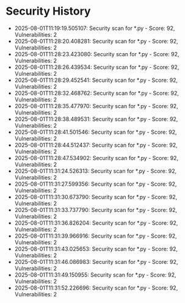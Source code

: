 # Security History

- 2025-08-01T11:19:19.505107: Security scan for *.py - Score: 92, Vulnerabilities: 2
- 2025-08-01T11:28:20.408281: Security scan for *.py - Score: 92, Vulnerabilities: 2
- 2025-08-01T11:28:23.423080: Security scan for *.py - Score: 92, Vulnerabilities: 2
- 2025-08-01T11:28:26.439534: Security scan for *.py - Score: 92, Vulnerabilities: 2
- 2025-08-01T11:28:29.452541: Security scan for *.py - Score: 92, Vulnerabilities: 2
- 2025-08-01T11:28:32.468762: Security scan for *.py - Score: 92, Vulnerabilities: 2
- 2025-08-01T11:28:35.477970: Security scan for *.py - Score: 92, Vulnerabilities: 2
- 2025-08-01T11:28:38.489531: Security scan for *.py - Score: 92, Vulnerabilities: 2
- 2025-08-01T11:28:41.501546: Security scan for *.py - Score: 92, Vulnerabilities: 2
- 2025-08-01T11:28:44.512437: Security scan for *.py - Score: 92, Vulnerabilities: 2
- 2025-08-01T11:28:47.534902: Security scan for *.py - Score: 92, Vulnerabilities: 2
- 2025-08-01T11:31:24.526313: Security scan for *.py - Score: 92, Vulnerabilities: 2
- 2025-08-01T11:31:27.599356: Security scan for *.py - Score: 92, Vulnerabilities: 2
- 2025-08-01T11:31:30.673790: Security scan for *.py - Score: 92, Vulnerabilities: 2
- 2025-08-01T11:31:33.737790: Security scan for *.py - Score: 92, Vulnerabilities: 2
- 2025-08-01T11:31:36.826204: Security scan for *.py - Score: 92, Vulnerabilities: 2
- 2025-08-01T11:31:39.966916: Security scan for *.py - Score: 92, Vulnerabilities: 2
- 2025-08-01T11:31:43.025653: Security scan for *.py - Score: 92, Vulnerabilities: 2
- 2025-08-01T11:31:46.086983: Security scan for *.py - Score: 92, Vulnerabilities: 2
- 2025-08-01T11:31:49.150955: Security scan for *.py - Score: 92, Vulnerabilities: 2
- 2025-08-01T11:31:52.226696: Security scan for *.py - Score: 92, Vulnerabilities: 2
